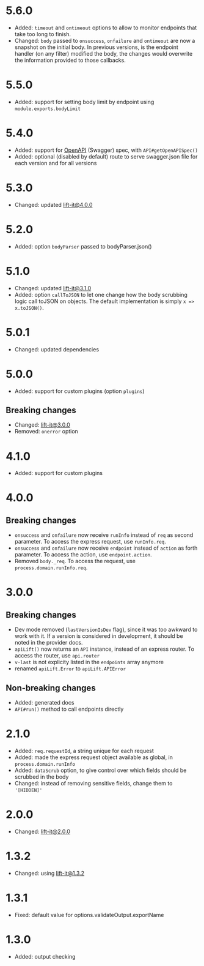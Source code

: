 # 5.6.0
* Added: `timeout` and `ontimeout` options to allow to monitor endpoints that take too long to finish.
* Changed: `body` passed to `onsuccess`, `onfailure` and `ontimeout` are now a snapshot on the initial body. In previous versions, is the endpoint handler (on any filter) modified the body, the changes would overwrite the information provided to those callbacks.

# 5.5.0
* Added: support for setting body limit by endpoint using `module.exports.bodyLimit`

# 5.4.0
* Added: support for [OpenAPI](https://openapis.org/) (Swagger) spec, with `API#getOpenAPISpec()`
* Added: optional (disabled by default) route to serve swagger.json file for each version and for all versions

# 5.3.0
* Changed: updated lift-it@4.0.0

# 5.2.0
* Added: option `bodyParser` passed to bodyParser.json()

# 5.1.0
* Changed: updated lift-it@3.1.0
* Added: option `callToJSON` to let one change how the body scrubbing logic call toJSON on objects. The default implementation is simply `x => x.toJSON()`.

# 5.0.1
* Changed: updated dependencies

# 5.0.0
* Added: support for custom plugins (option `plugins`)

## Breaking changes
* Changed: lift-it@3.0.0
* Removed: `onerror` option

# 4.1.0
* Added: support for custom plugins

# 4.0.0

## Breaking changes
* `onsuccess` and `onfailure` now receive `runInfo` instead of `req` as second parameter. To access the express request, use `runInfo.req`.
* `onsuccess` and `onfailure` now receive `endpoint` instead of `action` as forth parameter. To access the action, use `endpoint.action`.
* Removed `body._req`. To access the request, use `process.domain.runInfo.req`.

# 3.0.0

## Breaking changes
* Dev mode removed (`lastVersionIsDev` flag), since it was too awkward to work with it. If a version is considered in development, it should be noted in the provider docs.
* `apiLift()` now returns an `API` instance, instead of an express router. To access the router, use `api.router`
* `v-last` is not explicity listed in the `endpoints` array anymore
* renamed `apiLift.Error` to `apiLift.APIError`

## Non-breaking changes
* Added: generated docs
* `API#run()` method to call endpoints directly

# 2.1.0
* Added: `req.requestId`, a string unique for each request
* Added: made the express request object available as global, in `process.domain.runInfo`
* Added: `dataScrub` option, to give control over which fields should be scrubbed in the body
* Changed: instead of removing sensitive fields, change them to `'[HIDDEN]'`

# 2.0.0
* Changed: lift-it@2.0.0

# 1.3.2
* Changed: using lift-it@1.3.2

# 1.3.1
* Fixed: default value for options.validateOutput.exportName

# 1.3.0
* Added: output checking
